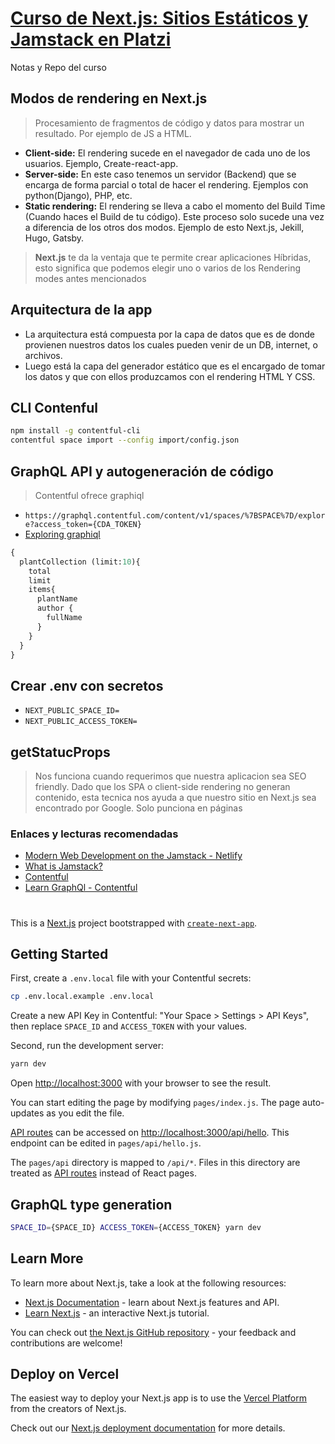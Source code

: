 # [Curso de Next.js: Sitios Estáticos y Jamstack en Platzi](https://platzi.com/cursos/nextjs-jamstack/)
Notas y Repo del curso

## Modos de rendering en Next.js
> Procesamiento de fragmentos de código y datos para mostrar un resultado. Por ejemplo de JS a HTML.
- **Client-side:** El rendering sucede en el navegador de cada uno de los usuarios. Ejemplo, Create-react-app.
- **Server-side:** En este caso tenemos un servidor (Backend) que se encarga de forma parcial o total de hacer el rendering. Ejemplos con python(Django), PHP, etc.
- **Static rendering:** El rendering se lleva a cabo el momento del Build Time (Cuando haces el Build de tu código). Este proceso solo sucede una vez a diferencia de los otros dos modos. Ejemplo de esto Next.js, Jekill, Hugo, Gatsby.
> **Next.js** te da la ventaja que te permite crear aplicaciones Híbridas, esto significa que podemos elegir uno o varios de los Rendering modes antes mencionados

## Arquitectura de la app
- La arquitectura está compuesta por la capa de datos que es de donde provienen nuestros datos los cuales pueden venir de un DB, internet, o archivos.
- Luego está la capa del generador estático que es el encargado de tomar los datos y que con ellos produzcamos con el rendering HTML Y CSS.

## CLI Contenful
```sh
npm install -g contentful-cli
contentful space import --config import/config.json
```
## GraphQL API y autogeneración de código
> Contentful ofrece graphiql
- `https://graphql.contentful.com/content/v1/spaces/%7BSPACE%7D/explore?access_token={CDA_TOKEN}`
- [Exploring graphiql](https://www.contentful.com/developers/docs/references/graphql/#/reference/exploring-the-schema-with-graphiql)

```graphql
{
  plantCollection (limit:10){
    total
    limit
    items{
      plantName
      author {
        fullName
      }
    }
  }
}
```
## Crear .env con secretos
- `NEXT_PUBLIC_SPACE_ID=`
- `NEXT_PUBLIC_ACCESS_TOKEN=`


## getStatucProps
> Nos funciona cuando requerimos que nuestra aplicacion sea SEO friendly. Dado que los SPA o client-side rendering no generan contenido, esta tecnica nos ayuda a que nuestro sitio en Next.js sea encontrado por Google. Solo punciona en páginas




### Enlaces y lecturas recomendadas
- [Modern Web Development on the Jamstack - Netlify](https://www.netlify.com/oreilly-jamstack/)
- [What is Jamstack?](https://jamstack.org/what-is-jamstack/)
- [Contentful](https://www.contentful.com/)
- [Learn GraphQl - Contentful](https://www.contentful.com/developers/videos/learn-graphql/#exploring-graphql-endpoints-using-graphiql)

#
This is a [Next.js](https://nextjs.org/) project bootstrapped with [`create-next-app`](https://github.com/vercel/next.js/tree/canary/packages/create-next-app).

## Getting Started

First, create a `.env.local` file with your Contentful secrets:

```bash
cp .env.local.example .env.local
```

Create a new API Key in Contentful: "Your Space > Settings > API Keys", then replace `SPACE_ID` and `ACCESS_TOKEN` with your values.

Second, run the development server:

```bash
yarn dev
```

Open [http://localhost:3000](http://localhost:3000) with your browser to see the result.

You can start editing the page by modifying `pages/index.js`. The page auto-updates as you edit the file.

[API routes](https://nextjs.org/docs/api-routes/introduction) can be accessed on [http://localhost:3000/api/hello](http://localhost:3000/api/hello). This endpoint can be edited in `pages/api/hello.js`.

The `pages/api` directory is mapped to `/api/*`. Files in this directory are treated as [API routes](https://nextjs.org/docs/api-routes/introduction) instead of React pages.

## GraphQL type generation

```bash
SPACE_ID={SPACE_ID} ACCESS_TOKEN={ACCESS_TOKEN} yarn dev
```

## Learn More

To learn more about Next.js, take a look at the following resources:

- [Next.js Documentation](https://nextjs.org/docs) - learn about Next.js features and API.
- [Learn Next.js](https://nextjs.org/learn) - an interactive Next.js tutorial.

You can check out [the Next.js GitHub repository](https://github.com/vercel/next.js/) - your feedback and contributions are welcome!

## Deploy on Vercel

The easiest way to deploy your Next.js app is to use the [Vercel Platform](https://vercel.com/new?utm_medium=default-template&filter=next.js&utm_source=create-next-app&utm_campaign=create-next-app-readme) from the creators of Next.js.

Check out our [Next.js deployment documentation](https://nextjs.org/docs/deployment) for more details.
